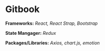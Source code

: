 # Gitbook

**Frameworks:**
  *React, React Strap, Bootstrap*
  
**State Mangager:** 
  *Redux*
  
**Packages/Libraries:** 
  *Axios, chart.js, emotion*
